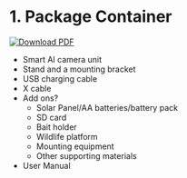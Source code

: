 
# 1. Package Container

[![Download PDF](https://img.shields.io/badge/Download-PDF-blue)](1_package_container.md)

- Smart AI camera unit
- Stand and a mounting bracket
- USB charging cable
- X cable
- Add ons?
  - Solar Panel/AA batteries/battery pack  
  - SD card  
  - Bait holder  
  - Wildlife platform  
  - Mounting equipment  
  - Other supporting materials  
- User Manual
